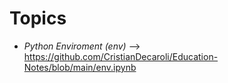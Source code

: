 # Topics

- *Python Enviroment (env)* --> https://github.com/CristianDecaroli/Education-Notes/blob/main/env.ipynb
